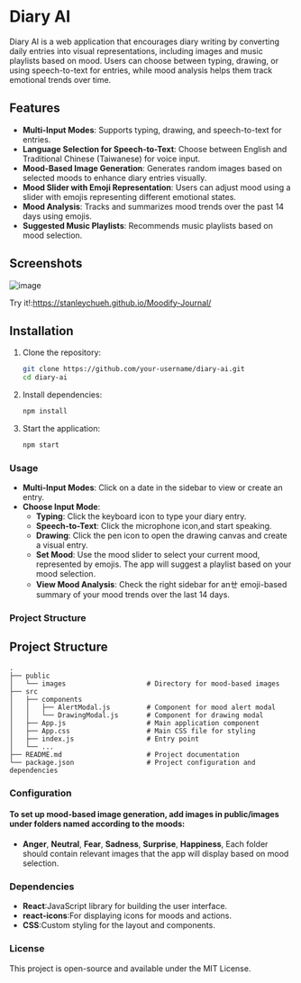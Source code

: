 # Diary AI

Diary AI is a web application that encourages diary writing by converting daily entries into visual representations, including images and music playlists based on mood. Users can choose between typing, drawing, or using speech-to-text for entries, while mood analysis helps them track emotional trends over time.

## Features

- **Multi-Input Modes**: Supports typing, drawing, and speech-to-text for entries.
- **Language Selection for Speech-to-Text**: Choose between English and Traditional Chinese (Taiwanese) for voice input.
- **Mood-Based Image Generation**: Generates random images based on selected moods to enhance diary entries visually.
- **Mood Slider with Emoji Representation**: Users can adjust mood using a slider with emojis representing different emotional states.
- **Mood Analysis**: Tracks and summarizes mood trends over the past 14 days using emojis.
- **Suggested Music Playlists**: Recommends music playlists based on mood selection.

## Screenshots

![image](https://github.com/user-attachments/assets/40ffd166-0ae6-4910-b235-d7a9738a79da)

Try it!:https://stanleychueh.github.io/Moodify-Journal/
## Installation

1. Clone the repository:
   ```bash
   git clone https://github.com/your-username/diary-ai.git
   cd diary-ai
2. Install dependencies:
   ```bash
   npm install
3. Start the application:
   ```bash
   npm start
### Usage

- **Multi-Input Modes**: Click on a date in the sidebar to view or create an entry.
- **Choose Input Mode**:
  - **Typing**: Click the keyboard icon to type your diary entry.
  - **Speech-to-Text**: Click the microphone icon,and start speaking.
  - **Drawing**: Click the pen icon to open the drawing canvas and create a visual entry.
  - **Set Mood**: Use the mood slider to select your current mood, represented by emojis. The app will suggest a playlist based on your mood selection.
  - **View Mood Analysis**: Check the right sidebar for anㄝ emoji-based summary of your mood trends over the last 14 days.

### Project Structure
## Project Structure

```plaintext
.
├── public
│   └── images                    # Directory for mood-based images
├── src
│   ├── components
│   │   ├── AlertModal.js         # Component for mood alert modal
│   │   └── DrawingModal.js       # Component for drawing modal
│   ├── App.js                    # Main application component
│   ├── App.css                   # Main CSS file for styling
│   ├── index.js                  # Entry point
│   └── ...
├── README.md                     # Project documentation
└── package.json                  # Project configuration and dependencies
```
### Configuration
#### To set up mood-based image generation, add images in public/images under folders named according to the moods:
  - **Anger**, **Neutral**, **Fear**, **Sadness**, **Surprise**, **Happiness**,
  Each folder should contain relevant images that the app will display based on mood selection.

### Dependencies
  - **React**:JavaScript library for building the user interface.
  - **react-icons**:For displaying icons for moods and actions.
  - **CSS**:Custom styling for the layout and components.

### License
This project is open-source and available under the MIT License.



